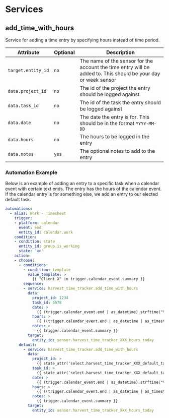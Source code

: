# Services

## add_time_with_hours

Service for adding a time entry by specifying hours instead of time period.

| Attribute                | Optional | Description                                                                                                           |
| ------------------------ | -------- | --------------------------------------------------------------------------------------------------------------------- |
| `target.entity_id`       | `no`     | The name of the sensor for the account the time entry will be added to. This should be your day or week sensor        |
| `data.project_id`        | `no`     | The id of the project the entry should be logged against                                                              |
| `data.task_id`           | `no`     | The id of the task the entry should be logged against                                                                 |
| `data.date`              | `no`     | The date the entry is for. This should be in the format `YYYY-MM-DD`                                                  |
| `data.hours`             | `no`     | The hours to be logged in the entry                                                                                   |
| `data.notes`             | `yes`    | The optional notes to add to the entry                                                                                |

### Automation Example

Below is an example of adding an entry to a specific task when a calendar event with certain text ends. The entry has the hours of the calendar event. If the calendar entry is for something else, we add an entry to our elected default task.

```yaml
automations:
  - alias: Work - Timesheet
    trigger:
    - platform: calendar
      event: end
      entity_id: calendar.work
    condition:
    - condition: state
      entity_id: group.is_working
      state: 'on'
    action:
    - choose:
      - conditions:
        - condition: template
          value_template: >
            {{ "Client X" in trigger.calendar_event.summary }}
        sequence:
        - service: harvest_time_tracker.add_time_with_hours
          data:
            project_id: 1234
            task_id: 5678
            date: >
              {{ (trigger.calendar_event.end | as_datetime).strftime("%Y-%m-%d") }}
            hours: >
              {{ ((trigger.calendar_event.end | as_datetime | as_timestamp) - (trigger.calendar_event.start | as_datetime | as_timestamp)) / 60 / 60 }}
            notes: >
              {{ trigger.calendar_event.summary }}
          target:
            entity_id: sensor.harvest_time_tracker_XXX_hours_today
      default:
        - service: harvest_time_tracker.add_time_with_hours
          data:
            project_id: >
              {{ state_attr('select.harvest_time_tracker_XXX_default_task', 'project_id') }}
            task_id: >
              {{ state_attr('select.harvest_time_tracker_XXX_default_task', 'task_id') }}
            date: >
              {{ (trigger.calendar_event.end | as_datetime).strftime("%Y-%m-%d") }}
            hours: >
              {{ ((trigger.calendar_event.end | as_datetime | as_timestamp) - (trigger.calendar_event.start | as_datetime | as_timestamp)) / 60 / 60 }}
            notes: >
              {{ trigger.calendar_event.summary }}
          target:
            entity_id: sensor.harvest_time_tracker_XXX_hours_today
```